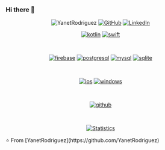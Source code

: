 ### Hi there 👋

<p align="center">
 <img src="https://komarev.com/ghpvc/?username=YanetRodriguez" alt="YanetRodriguez" />
 <a href="https://github.com/YanetRodriguez"><img src="https://img.shields.io/github/followers/YanetRodriguez.svg?label=GitHub&style=social" alt="GitHub"></a>
 <a href="https://www.linkedin.com/in/yanetrodriguez/"><img src="https://img.shields.io/badge/LinkedIn--_.svg?style=social&logo=linkedin" alt="LinkedIn"></a>
</p>

<p align="center">
<a href="https://github.com/YanetRodriguez"><img src="https://img.shields.io/badge/kotlin-1AA2D4.svg?style=for-the-badge&logo=kotlin&logoColor=1AA2D4&labelColor=ffffff" alt="kotlin"></a>
<a href="https://github.com/YanetRodriguez"><img src="https://img.shields.io/badge/swift-F05138.svg?style=for-the-badge&logo=swift&logoColor=F05138&labelColor=ffffff" alt="swift"></a>
</p><br>

<p align="center">
<a href="https://github.com/YanetRodriguez"><img src="https://img.shields.io/badge/firebase-FFCB2B.svg?style=for-the-badge&logo=firebase&logoColor=FFCB2B&labelColor=ffffff" alt="firebase"></a>
<a href="https://github.com/YanetRodriguez"><img src="https://img.shields.io/badge/postgresql-6566ba.svg?style=for-the-badge&logo=postgresql&logoColor=6566ba&labelColor=ffffff" alt="postgresql"></a>
<a href="https://github.com/YanetRodriguez"><img src="https://img.shields.io/badge/mysql-3aabe8.svg?style=for-the-badge&logo=mysql&logoColor=3aabe8&labelColor=ffffff" alt="mysql"></a>
<a href="https://github.com/YanetRodriguez"><img src="https://img.shields.io/badge/sqlite-1daede.svg?style=for-the-badge&logo=sqlite&logoColor=1daede&labelColor=ffffff" alt="sqlite"></a>
</p><br>

<p align="center">
<a href="https://github.com/YanetRodriguez"><img src="https://img.shields.io/badge/ios-000000.svg?style=for-the-badge&logo=arch-linux&logoColor=000000&labelColor=ffffff" alt="ios"></a>
<a href="https://github.com/YanetRodriguez"><img src="https://img.shields.io/badge/windows-3795fa.svg?style=for-the-badge&logo=windows&logoColor=3795fa&labelColor=ffffff" alt="windows"></a>
</p><br>

<p align="center">
<a href="https://github.com/YanetRodriguez"><img src="https://img.shields.io/badge/github-black.svg?style=for-the-badge&logo=github&logoColor=black&labelColor=ffffff" alt="github"></a>

</p><br>

<p align="center">
<a href="https://github.com/YanetRodriguez">
<img align="center" src="https://github-readme-stats.vercel.app/api?username=YanetRodriguez&show_icons=true&title_color=fff&icon_color=79ff97&text_color=fefefe&bg_color=151515" alt="Statistics"/>
</a></p>
⭐️ From [YanetRodriguez](https://github.com/YanetRodriguez)
